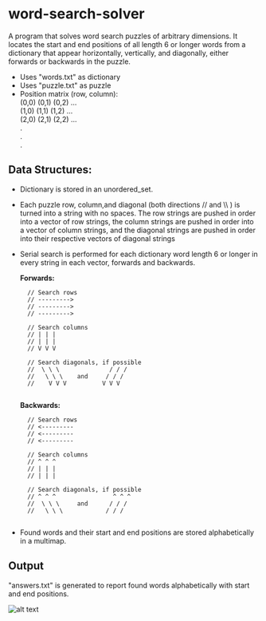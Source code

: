 # word-search-solver
A program that solves word search puzzles of arbitrary dimensions. It locates the start and end positions of all length 6 or longer words from a dictionary that appear horizontally, vertically, and diagonally, either forwards or backwards in the puzzle.

- Uses "words.txt" as dictionary
- Uses "puzzle.txt" as puzzle
- Position matrix (row, column):<br />
	  (0,0) (0,1) (0,2) …<br />
		(1,0) (1,1) (1,2) …<br />
		(2,0) (2,1) (2,2) …<br />
		  .<br />
		  .<br />
		  .<br />

## Data Structures: 
- Dictionary is stored in an unordered_set. 
- Each puzzle row, column,and diagonal (both directions // and \\\\ ) is turned into a string with no spaces. 
 The row strings are pushed in order into a vector of row strings, the column strings are pushed in order into
 a vector of column strings, and the diagonal strings are pushed in order into their respective vectors of diagonal strings
- Serial search is performed for each dictionary word length 6 or longer in every
  string in each vector, forwards and backwards.
  
  **Forwards:**
  ```
	// Search rows
	// --------->
	// --------->
	// --------->
	
	// Search columns
	// | | |
	// | | |
	// V V V
	
	// Search diagonals, if possible
	//  \ \ \              / / /
	//   \ \ \    and     / / /
	//    V V V          V V V
	
  ```
    
  **Backwards:**
  ```
	// Search rows
	// <---------
	// <---------
	// <---------
	
	// Search columns
	// ^ ^ ^
	// | | |
	// | | |
	
	// Search diagonals, if possible
	// ^ ^ ^                ^ ^ ^
	//  \ \ \     and      / / /
	//   \ \ \            / / /
	
  ```
- Found words and their start and end positions are stored alphabetically in a multimap.  


## Output
"answers.txt" is generated to report found words alphabetically with start and end positions.

![alt text](https://user-images.githubusercontent.com/34634457/34187055-49ead426-e4e4-11e7-9501-b720fcf87e2c.png)
